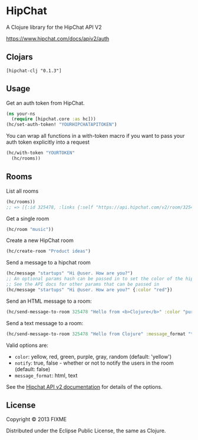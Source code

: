 # HipChat

A Clojure library for the HipChat API V2

https://www.hipchat.com/docs/apiv2/auth

## Clojars

```
[hipchat-clj "0.1.3"]
```

## Usage

Get an auth token from HipChat.

```clojure
(ns your-ns
  (require [hipchat.core :as hc]))
(hc/set-auth-token! "YOURHIPCHATAPITOKEN")
```

You can wrap all functions in a with-token macro if you want to pass your auth
token explicitly into a request

```clojure
(hc/with-token "YOURTOKEN"
  (hc/rooms))
```

## Rooms

List all rooms

```clojure
(hc/rooms))
;; => [{:id 325478, :links {:self "https://api.hipchat.com/v2/room/325478"}, :name "forward"}]
```

Get a single room

```clojure
(hc/room "music"))
```

Create a new HipChat room

```clojure
(hc/create-room "Product ideas")
```

Send a message to a hipchat room

```clojure
(hc/message "startups" "Hi @user. How are you?")
;; An optional params hash can be passed in to set the color of the hipchat message
;; See the API docs for other params that can be passed in
(hc/message "startups" "Hi @user. How are you?" {:color "red"})
```

Send an HTML message to a room:

```clojure
(hc/send-message-to-room 325478 "Hello from <b>Clojure</b>" :color "purple")
```

Send a text message to a room:

```clojure
(hc/send-message-to-room 325478 "Hello from Clojure" :message_format "text")
```

Valid options are:

* `color`: yellow, red, green, purple, gray, random (default: 'yellow')
* `notify`: true, false - whether or not to notify the users in the room (default:
  false)
* `message_format`: html, text

See the [Hipchat API v2
documentation](https://www.hipchat.com/docs/apiv2/method/send_room_notification)
for details of the options.

## License

Copyright © 2013 FIXME

Distributed under the Eclipse Public License, the same as Clojure.
